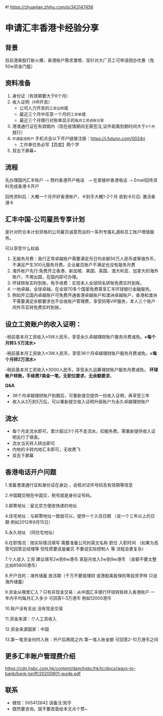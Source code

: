 #! https://zhuanlan.zhihu.com/p/343147456

# 申请汇丰香港卡经验分享
## 背景
目前港美股打新火爆，香港账户需求激增，现针对大厂员工可申请团办优惠（免50w资金门槛）

## 资料准备
1. 身份证（有效期要大于6个月）
2. 收入证明（HR开具）
   * 公司人力开具的`工资证明`或
   * 最近三个月中任意一个月的`工资单`或
   * 最近三个月银行对账单显示的`每月工资进账记录`
3. 港澳通行证在有效期内（现在疫情期间无需签注,证件距离到期时间大于`3个月`就行） 
4. `开通富途账户` 手机点击以下开户链接注册：https://j.futunn.com/0024ri  
   * 工作单位务必写【百度】两个字
5. 双击下屏幕~

## 流程
先办理国内汇丰账户 `->` 预约香港开户电话 ` ->` 在家接听香港电话  `->`  Email回传资料完成香港卡开户

回传资料后：大概一个月开好香港账户，卡到手大概1-2个月
收到卡片后:  激活香港卡 

## 汇丰中国-公司雇员专享计划
是针对符合本计划资格的公司雇员诚意而设的一系列专属礼遇和员工账户增值服务。

可以享受什么权益
1. 无服务月费：我行正常卓越账户需要满足月日均余额50万人民币或等值外币，不满足产生300元服务月费。企业雇员账户不满足也没有服务月费
2. 海外账户先行:免费开立香港、新加坡、美国、英国、澳大利亚、加拿大的海外账户。不用出国，在国内即可办理。
3. 环球转账实时到账，免手续费：实现本人全球同名转账免费实时到账。
4. 一地卓越，全球卓越。在全球70多个国家免费尊享汇丰环球银行金融服务。
5. 例如开立国内卓越账户可免费开通香港卓越账户和澳洲卓越账户，香港和澳洲不需要满足余额要求也不会收账户管理费，享受同等VIP服务，本人三个账户间外币互转免费实时到账。

## 设立工资账户的收入证明：
-税前基本月工资收入≥5W人民币，享受永久卓越理财账户服务月费减免。**<每个月转3.5万流水>**

-税前基本月工资收入≥3W人民币，享受36个月卓越理财账户服务月费减免。**<每个月转2万流水>**

-税前基本月工资收入≥3000人民币，享受永久运筹理财账户服务月费减免。 **环球账户转账，手续费7美金一笔，无职位要求、无余额要求**。



**Q&A**

* 36个月卓越理财账户到期后，可重新提交提供一份收入证明，再享受三年
* 收入从3万到5万后，可以重新提交收入证明升级账户为永久卓越理财账户

## 流水
* 每个月走流水即可，累计超过3个月不走流水，扣服务费。需重新提供收入证明去行了填表。
* 流水当天转入转出即可
* 内地的卡转内地汇丰即可，无收费飞
* 双击下屏幕

## 香港电话开户问题
1.准备港澳通行证和身份证在身边 ，会核对证件号码及有效期等信息 

2.中国籍交税在中国交，税号就是身份证号码。

3.邮寄地址：留北京方便收快递的地址 

4.住宅地址：与邮寄地址一致就可以，提供一个入住日期 （说一个三年以上的日期 例如2012年6月15日）

5.永久地址 （同住宅地址）

6.在职情况：按实际情况填写 需要准备公司的英文名称 职位 入职时间 （如果为高管可回答总经理等 但性质要说是雇员 不要说实际控制人 等 流程会更复杂） 

7.个人收入 工资 建议填写2w到6w港币 家庭月收入5w到9w港币 （金额不要太整 比如65800港币）

8.开户目的：海外储蓄 放活期（千万不要提理财 或港股美股保险等投资字样 只说海外储蓄）

9.资金从哪里汇入？只有非现金交易：从中国汇丰银行环球转账转入香港账户 一年内平均每月汇入多少 可回答1-3万港币 例如12000港币 

10.账户没有支出 没有现金交易 

11.资金来源：个人工资收入 

12.资金来源国家：中国 

13.第一笔资金何时入账：开户后两周之内 第一笔入账金额 可回答2-10万港币之间


## 更多汇丰账户管理费介绍
https://cdn.hsbc.com.hk/content/dam/hsbc/hk/tc/docs/ways-to-bank/bank-tariff/20200801-guide.pdf

## 联系
* 微信：505412642 请备注:知乎
* 既然要咨询，就不要吝啬给本文点个赞~


<!-- 合作列表 
北京沃东天骏信息技术有限公司 
完美世界（北京）软件科技发展有限公司
北京小米移动软件有限公司
腾讯科技(北京)有限公司
国网信息通信产业集团有限公司 
北京梅赛德斯-奔驰销售服务有限公司
 -->

<!-- 不在合作列表 
完美世界控股集团有限公司
中国科学院上海高等研究院
施耐德北京中低压电器有限公司
佛山科勒有限公司
中国石油集团东南亚管道有限公司
中纺标（北京）检验认证中心有限公司
大连华信计算机技术股份有限公司
中央广播电视总台 -->



<!-- 等待查询 
 
 
 -->
